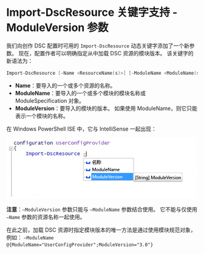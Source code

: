 # Import-DscResource 关键字支持 -ModuleVersion 参数

我们向创作 DSC 配置时可用的 `Import-DscResource` 动态关键字添加了一个新参数。 现在，配置作者可以明确指定从中加载 DSC 资源的模块版本。 该关键字的新语法为：

```powershell
Import-DscResource [-Name <ResourceName(s)>] [-ModuleName <ModuleName(s)>] [-ModuleVersion <ModuleVersion>]
```

* **Name**：要导入的一个或多个资源的名称。
* **ModuleName**：要导入的一个或多个模块的模块名称或 ModuleSpecification 对象。
* **ModuleVersion**：要导入的模块的版本。 如果使用 ModuleName，则它只能表示一个模块的名称。 

在 Windows PowerShell ISE 中，它与 IntelliSense 一起出现：

![](../images/Import-DscResource-Modversion.jpg)

**注意**：`–ModuleVersion` 参数只能与 `–ModuleName` 参数结合使用。 它不能与仅使用 `–Name` 参数的资源名称一起使用。

在此之前，加载 DSC 资源时指定模块版本的唯一方法是通过使用模块规范对象，例如： `–ModuleName @{ModuleName="UserConfigProvider";ModuleVersion="3.0"}`



<!--HONumber=Aug16_HO3-->



